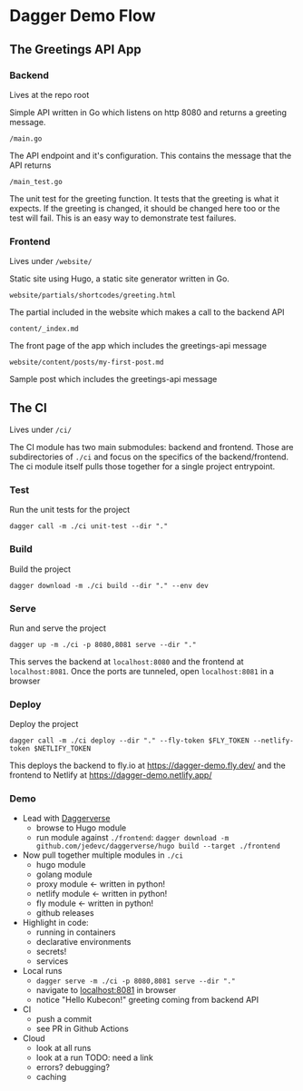 # Dagger Demo Flow

## The Greetings API App

### Backend

Lives at the repo root

Simple API written in Go which listens on http 8080 and returns a greeting message.

`/main.go`

The API endpoint and it's configuration. This contains the message that the API returns

`/main_test.go`

The unit test for the greeting function. It tests that the greeting is what it expects. If
the greeting is changed, it should be changed here too or the test will fail. This is an
easy way to demonstrate test failures.

### Frontend

Lives under `/website/`

Static site using Hugo, a static site generator written in Go.

`website/partials/shortcodes/greeting.html`

The partial included in the website which makes a call to the backend API

`content/_index.md`

The front page of the app which includes the greetings-api message

`website/content/posts/my-first-post.md`

Sample post which includes the greetings-api message


## The CI

Lives under `/ci/`

The CI module has two main submodules: backend and frontend. Those are subdirectories of
`./ci` and focus on the specifics of the backend/frontend. The ci module itself pulls
those together for a single project entrypoint.

### Test

Run the unit tests for the project

`dagger call -m ./ci unit-test --dir "."`

### Build

Build the project

`dagger download -m ./ci build --dir "." --env dev`

### Serve

Run and serve the project

`dagger up -m ./ci -p 8080,8081 serve --dir "."`

This serves the backend at `localhost:8080` and the frontend at `localhost:8081`. Once the
ports are tunneled, open `localhost:8081` in a browser

### Deploy

Deploy the project

`dagger call -m ./ci deploy --dir "." --fly-token $FLY_TOKEN --netlify-token $NETLIFY_TOKEN`

This deploys the backend to fly.io at https://dagger-demo.fly.dev/ and the frontend to
Netlify at https://dagger-demo.netlify.app/

### Demo

- Lead with [Daggerverse](https://daggerverse.dev)
	- browse to Hugo module
	- run module against `./frontend`: `dagger download -m github.com/jedevc/daggerverse/hugo build --target ./frontend`
- Now pull together multiple modules in `./ci`
    - hugo module
    - golang module
    - proxy module <- written in python!
    - netlify module <- written in python!
    - fly module <- written in python!
    - github releases
- Highlight in code:
    - running in containers
    - declarative environments
    - secrets!
    - services
- Local runs
    - `dagger serve -m ./ci -p 8080,8081 serve --dir "."`
    - navigate to [localhost:8081](http://localhost:8081/) in browser
    - notice "Hello Kubecon!" greeting coming from backend API
- CI
	- push a commit
	- see PR in Github Actions
- Cloud
	- look at all runs
	- look at a run TODO: need a link
	- errors? debugging?
	- caching

